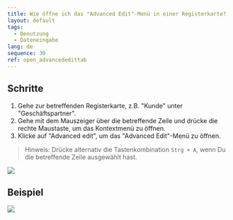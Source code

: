 ```yaml
---
title: Wie öffne ich das "Advanced Edit"-Menü in einer Registerkarte?
layout: default
tags:
  - Benutzung
  - Dateneingabe
lang: de
sequence: 30
ref: open_advancededittab
---
```


## Schritte

1. Gehe zur betreffenden Registerkarte, z.B. "Kunde" unter "Geschäftspartner".
1. Gehe mit dem Mauszeiger über die betreffende Zeile und drücke die rechte Maustaste, um das Kontextmenü zu öffnen.
1. Klicke auf "Advanced edit", um das "Advanced Edit"-Menü zu öffnen.<br>
 > Hinweis: Drücke alternativ die Tastenkombination `Strg + A`, wenn Du die betreffende Zeile ausgewählt hast.

 ![](assets/AdvancedEdit_KontextMenü.png)


## Beispiel
![](assets/AdvancedEditTab_Öffnen.gif)

